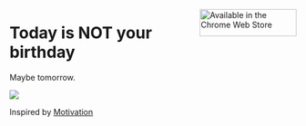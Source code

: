 <a href="https://chrome.google.com/webstore/detail/today-is-not-your-birthda/kcacgiidnlajhbclkjfcnihieniakicl"><img src="https://developer.chrome.com/webstore/images/ChromeWebStore_BadgeWBorder_v2_340x96.png" align="right" width="170" height="48" alt="Available in the Chrome Web Store" /></a>

Today is NOT your birthday
==========================

Maybe tomorrow.

![](screenshot.png)

Inspired by [Motivation](https://github.com/maccman/motivation)
